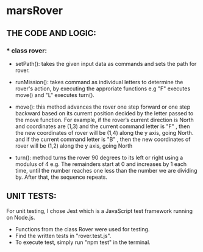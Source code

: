 # marsRover

## THE CODE AND LOGIC:

### \* class rover:

- setPath(): takes the given input data as commands and sets the path for rover.

- runMission(): takes command as individual letters to determine the rover's action, by executing the approriate functions e.g "F" executes move() and "L" executes turn().

- move(): this method advances the rover one step forward or one step backward based on its current position decided by the letter passed to the move function. For example, if the rover’s current direction is North and coordinates are (1,3) and the current command letter is "F" , then the new coordinates of rover will be (1,4) along the y axis, going North. and if the current command letter is "B" , then the new coordinates of rover will be (1,2) along the y axis, going North

- turn(): method turns the rover 90 degrees to its left or right using a modulus of 4 e.g. The remainders start at 0 and increases by 1 each time, until the number reaches one less than the number we are dividing by. After that, the sequence repeats.

## UNIT TESTS:

For unit testing, I chose Jest which is a JavaScript test framework running on Node.js.

- Functions from the class Rover were used for testing.
- Find the written tests in "rover.test.js".
- To execute test, simply run "npm test" in the terminal.
